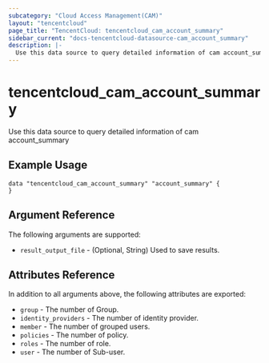 ```yaml
---
subcategory: "Cloud Access Management(CAM)"
layout: "tencentcloud"
page_title: "TencentCloud: tencentcloud_cam_account_summary"
sidebar_current: "docs-tencentcloud-datasource-cam_account_summary"
description: |-
  Use this data source to query detailed information of cam account_summary
---
```


# tencentcloud_cam_account_summary

Use this data source to query detailed information of cam account_summary

## Example Usage

```hcl
data "tencentcloud_cam_account_summary" "account_summary" {
}
```

## Argument Reference

The following arguments are supported:

* `result_output_file` - (Optional, String) Used to save results.

## Attributes Reference

In addition to all arguments above, the following attributes are exported:

* `group` - The number of Group.
* `identity_providers` - The number of identity provider.
* `member` - The number of grouped users.
* `policies` - The number of policy.
* `roles` - The number of role.
* `user` - The number of Sub-user.


